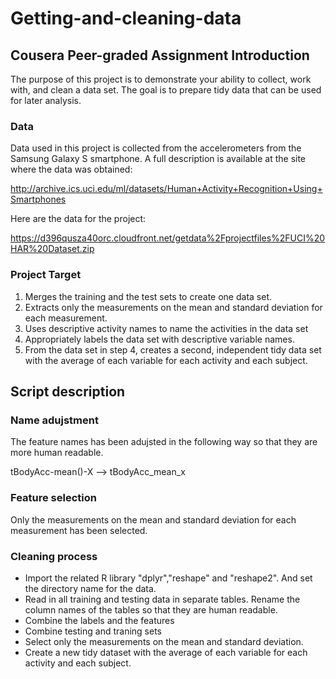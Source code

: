 # Getting-and-cleaning-data
## Cousera Peer-graded Assignment Introduction
The purpose of this project is to demonstrate your ability to collect, work with, and clean a data set. The goal is to prepare tidy data that can be used for later analysis. 

### Data
Data used in this project is collected from the accelerometers from the Samsung Galaxy S smartphone.
A full description is available at the site where the data was obtained:

http://archive.ics.uci.edu/ml/datasets/Human+Activity+Recognition+Using+Smartphones

Here are the data for the project:

https://d396qusza40orc.cloudfront.net/getdata%2Fprojectfiles%2FUCI%20HAR%20Dataset.zip

### Project Target
1. Merges the training and the test sets to create one data set.
2. Extracts only the measurements on the mean and standard deviation for each measurement.
3. Uses descriptive activity names to name the activities in the data set
4. Appropriately labels the data set with descriptive variable names.
5. From the data set in step 4, creates a second, independent tidy data set with the average of each variable for each activity and each subject.

## Script description

### Name adujstment
The feature names has been adujsted in the following way so that they are more human readable.

tBodyAcc-mean()-X     -->   tBodyAcc_mean_x

### Feature selection
Only the measurements on the mean and standard deviation for each measurement has been selected.

### Cleaning process
* Import the related R library "dplyr","reshape" and "reshape2". And set the directory name for the data.
* Read in all training and testing data in separate tables. Rename the column names of the tables so that they are human readable.
* Combine the labels and the features
* Combine testing and traning sets
* Select only the measurements on the mean and standard deviation.
* Create a new tidy dataset with the average of each variable for each activity and each subject.



